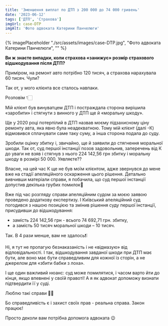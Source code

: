 ```yaml
---
title: 'Зменшення виплат по ДТП з 200 000 до 74 000 гривень'
date: '2023-06-12'
tags: ['ДТП', 'Страхова']
imgUrl: case-DTP
imgAlt: 'Фото адвоката Катерини Панчелюги'
---
```


{% imagePlaceholder "./src/assets/images/case-DTP.jpg", "Фото адвоката Катерини Панчелюги", "" %}

**Ви ж знаєте випадки, коли страхова «занижує» розмір страхового відшкодування після ДТП?**

Приміром, на ремонт авто потрібно 120 тисяч, а страхова нарахувала 60 тисяч. Чули?

Так от, у мого клієнта все сталось навпаки.

Розповім 👇🏻

Мій клієнт був винуватцем ДТП і постраждала сторона вирішила «заробити» і стягнути з винного у ДТП ще й «моральну шкоду».

Ще у 2020 році потерпілий в ДТП назвав моєму підзахисному ціну ремонту авта, яка явно була неадекватною. Тому мій клієнт (далі -К) відмовився сплачувати саме таку суму, а інша сторона подала до суду.

Зробили оцінку збитку і, звичайно, ще й заявили до стягнення моральної шкоди. Так от, суд першої інстанції позов задовольнив, заперечень від К до уваги не взяв і стягнув з нього 224 142,56 грн збитку і моральну шкоду в розмірі 50 000. Уявляєте??

Власне, на цей час К ще не був моїм клієнтом, адже звернувся до мене вже на стадії апеляційного оскарження цього рішення. Детально вивчивши матеріали справи, я побачила, що суд першої інстанції допустив декілька грубих помилок🤨

Вже під час розгляду справи апеляційним судом за моєю заявою проведено додаткову експертизу. І Київський апеляційний суд погодився з нашою позицією та змінив рішення суду першої інстанції, присудивши до відшкодування:

- замість 224 142,56 грн - всього 74 692,71 грн. збитку,
- а замість 50 тисяч моральної шкоди – 10 тисяч.

Так. В 4 рази менше, вам не здалось❗️❕

Ні, я тут не пропагую безнаказаність і не «відмазую» від відповідальності. І так, відшкодування завданої шкоди при ДТП має бути, але воно має бути справедливим для кожної із сторін, а не джерелом для «збити бабки з лоха».

І ще один важливий нюанс: суд може помилятися, і часом варто йти до кінця, якщо впевнені у своїй правоті! А я як адвокат допоможу визнати підтвердити її у суді.

Люблю такі справи 💪🏻

Бо справедливість є і захист своїх прав - реальна справа. Закон працює!

Просто деколи вам потрібна допомога адвоката 😉
